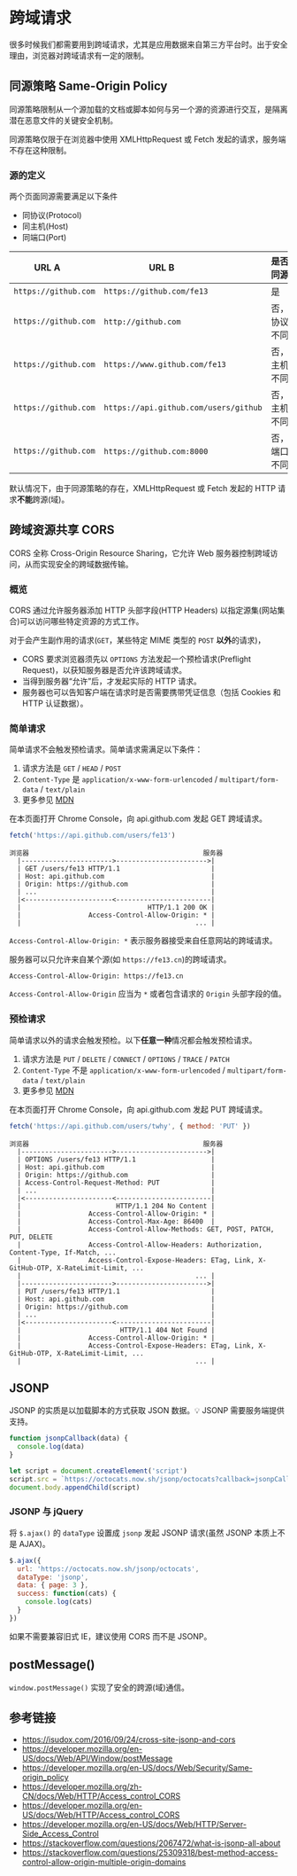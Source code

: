 # 跨域请求

很多时候我们都需要用到跨域请求，尤其是应用数据来自第三方平台时。出于安全理由，浏览器对跨域请求有一定的限制。

## 同源策略 Same-Origin Policy
同源策略限制从一个源加载的文档或脚本如何与另一个源的资源进行交互，是隔离潜在恶意文件的关键安全机制。

同源策略仅限于在浏览器中使用 XMLHttpRequest 或 Fetch 发起的请求，服务端不存在这种限制。

### 源的定义
两个页面同源需要满足以下条件
* 同协议(Protocol)
* 同主机(Host)
* 同端口(Port)

|         URL A        |               URL B                   | 是否同源     |
|:--------------------:|---------------------------------------|:------------|
| `https://github.com` | `https://github.com/fe13`             | 是          |
| `https://github.com` | `http://github.com`                   | 否，协议不同  |
| `https://github.com` | `https://www.github.com/fe13`         | 否，主机不同  |
| `https://github.com` | `https://api.github.com/users/github` | 否，主机不同  |
| `https://github.com` | `https://github.com:8000`             | 否，端口不同  |

默认情况下，由于同源策略的存在，XMLHttpRequest 或 Fetch 发起的 HTTP 请求**不能**跨源(域)。

## 跨域资源共享 CORS
CORS 全称 Cross-Origin Resource Sharing，它允许 Web 服务器控制跨域访问，从而实现安全的跨域数据传输。

### 概览
CORS 通过允许服务器添加 HTTP 头部字段(HTTP Headers) 以指定源集(网站集合)可以访问哪些特定资源的方式工作。

对于会产生副作用的请求(`GET`，某些特定 MIME 类型的 `POST` **以外**的请求)，  
* CORS 要求浏览器须先以 `OPTIONS` 方法发起一个预检请求(Preflight Request)，以获知服务器是否允许该跨域请求。
* 当得到服务器“允许”后，才发起实际的 HTTP 请求。
* 服务器也可以告知客户端在请求时是否需要携带凭证信息（包括 Cookies 和 HTTP 认证数据）。

### 简单请求
简单请求不会触发预检请求。简单请求需满足以下条件：
1. 请求方法是 `GET` / `HEAD` / `POST`
2. `Content-Type` 是 `application/x-www-form-urlencoded` / `multipart/form-data` / `text/plain`
3. 更多参见 [MDN](https://developer.mozilla.org/zh-CN/docs/Web/HTTP/Access_control_CORS)

在本页面打开 Chrome Console，向 api.github.com 发起 GET 跨域请求。
```javascript
fetch('https://api.github.com/users/fe13')
```
```
浏览器                                            服务器
  |----------------------->----------------------->|
  | GET /users/fe13 HTTP/1.1                       |
  | Host: api.github.com                           |
  | Origin: https://github.com                     |
  | ...                                            |
  |<----------------------<------------------------|
  |                                HTTP/1.1 200 OK |
  |                 Access-Control-Allow-Origin: * |
  |                                            ... |
```
`Access-Control-Allow-Origin: *` 表示服务器接受来自任意网站的跨域请求。

服务器可以只允许来自某个源(如 `https://fe13.cn`)的跨域请求。
```
Access-Control-Allow-Origin: https://fe13.cn
```
`Access-Control-Allow-Origin` 应当为 `*` 或者包含请求的 `Origin` 头部字段的值。

### 预检请求
简单请求以外的请求会触发预检。以下**任意一种**情况都会触发预检请求。
1. 请求方法是 `PUT` / `DELETE` / `CONNECT` / `OPTIONS` / `TRACE` / `PATCH`
2. `Content-Type` 不是 `application/x-www-form-urlencoded` / `multipart/form-data` / `text/plain`
3. 更多参见 [MDN](https://developer.mozilla.org/zh-CN/docs/Web/HTTP/Access_control_CORS#Preflighted_requests)

在本页面打开 Chrome Console，向 api.github.com 发起 PUT 跨域请求。
```javascript
fetch('https://api.github.com/users/twhy', { method: 'PUT' })
```
```
浏览器                                            服务器
  |----------------------->----------------------->|
  | OPTIONS /users/fe13 HTTP/1.1                   |
  | Host: api.github.com                           |
  | Origin: https://github.com                     |
  | Access-Control-Request-Method: PUT             |
  | ...                                            |
  |<----------------------<------------------------|
  |                        HTTP/1.1 204 No Content |
  |                 Access-Control-Allow-Origin: * |
  |                 Access-Control-Max-Age: 86400  |
  |                 Access-Control-Allow-Methods: GET, POST, PATCH, PUT, DELETE
  |                 Access-Control-Allow-Headers: Authorization, Content-Type, If-Match, ...
  |                 Access-Control-Expose-Headers: ETag, Link, X-GitHub-OTP, X-RateLimit-Limit, ...
  |                                            ... |
  |----------------------->----------------------->|
  | PUT /users/fe13 HTTP/1.1                       |
  | Host: api.github.com                           |
  | Origin: https://github.com                     |
  | ...                                            |
  |<----------------------<------------------------|
  |                         HTTP/1.1 404 Not Found |
  |                 Access-Control-Allow-Origin: * |
  |                 Access-Control-Expose-Headers: ETag, Link, X-GitHub-OTP, X-RateLimit-Limit, ...
  |                                            ... |
```

## JSONP
JSONP 的实质是以加载脚本的方式获取 JSON 数据。💡 JSONP 需要服务端提供支持。

```javascript
function jsonpCallback(data) {
  console.log(data)
}

let script = document.createElement('script')
script.src = `https://octocats.now.sh/jsonp/octocats?callback=jsonpCallback&_=${Date.now()}`
document.body.appendChild(script)
```

### JSONP 与 jQuery
将 `$.ajax()` 的 `dataType` 设置成 `jsonp` 发起 JSONP 请求(虽然 JSONP 本质上不是 AJAX)。
```javascript
$.ajax({
  url: 'https://octocats.now.sh/jsonp/octocats',
  dataType: 'jsonp',
  data: { page: 3 },
  success: function(cats) {
    console.log(cats)
  }
})
```
如果不需要兼容旧式 IE，建议使用 CORS 而不是 JSONP。

## postMessage()
`window.postMessage()` 实现了安全的跨源(域)通信。

## 参考链接
* https://isudox.com/2016/09/24/cross-site-jsonp-and-cors
* https://developer.mozilla.org/en-US/docs/Web/API/Window/postMessage
* https://developer.mozilla.org/en-US/docs/Web/Security/Same-origin_policy
* https://developer.mozilla.org/zh-CN/docs/Web/HTTP/Access_control_CORS
* https://developer.mozilla.org/en-US/docs/Web/HTTP/Access_control_CORS
* https://developer.mozilla.org/en-US/docs/Web/HTTP/Server-Side_Access_Control
* https://stackoverflow.com/questions/2067472/what-is-jsonp-all-about
* https://stackoverflow.com/questions/25309318/best-method-access-control-allow-origin-multiple-origin-domains

